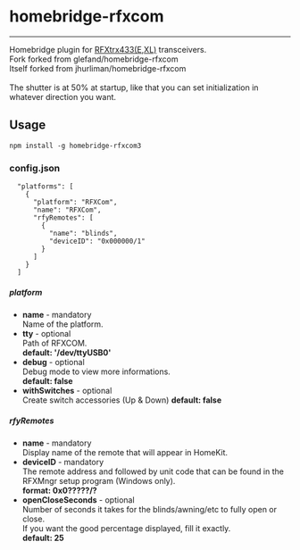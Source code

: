 # homebridge-rfxcom
-----
Homebridge plugin for [RFXtrx433(E,XL)](http://www.rfxcom.com/RFXtrx433E-USB-43392MHz-Transceiver/en) transceivers.\
Fork forked from glefand/homebridge-rfxcom\
Itself forked from jhurliman/homebridge-rfxcom\
\
The shutter is at 50% at startup, like that you can set initialization in whatever direction you want.

## Usage

`npm install -g homebridge-rfxcom3`

### config.json
```
  "platforms": [
    {
      "platform": "RFXCom",
      "name": "RFXCom",
      "rfyRemotes": [
        {
          "name": "blinds",
          "deviceID": "0x000000/1"
        }
      ]
    }
  ]
```

##### platform

 - **name** - mandatory\
   Name of the platform.
 - **tty** - optional\
   Path of RFXCOM.\
   **default: '/dev/ttyUSB0'**
 - **debug** - optional\
   Debug mode to view more informations.\
   **default: false**
 - **withSwitches** - optional\
   Create switch accessories (Up & Down)
   **default: false**

##### rfyRemotes

 - **name** - mandatory\
   Display name of the remote that will appear in HomeKit.
 - **deviceID** - mandatory\
   The remote address and followed by unit code that can be found in the RFXMngr setup program (Windows only).\
   **format: 0x0?????/?**
 - **openCloseSeconds** - optional\
   Number of seconds it takes for the blinds/awning/etc to fully open or close.\
   If you want the good percentage displayed, fill it exactly.\
   **default: 25**